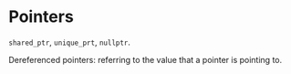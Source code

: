 # Pointers

`shared_ptr`,
`unique_prt`,
`nullptr`.

Dereferenced pointers: referring to the value that a pointer is pointing to.
